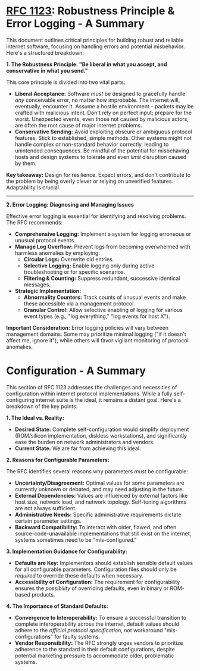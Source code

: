 
# [RFC 1123](https://www.rfc-editor.org/rfc/rfc1123.html#page-7): Robustness Principle & Error Logging - A Summary

This document outlines critical principles for building robust and reliable internet software, focusing on handling errors and potential misbehavior. Here's a structured breakdown:

**1. The Robustness Principle: "Be liberal in what you accept, and conservative in what you send."**

This core principle is divided into two vital parts:

* **Liberal Acceptance:**  Software *must* be designed to gracefully handle *any* conceivable error, no matter how improbable. The internet will, eventually, encounter it.  Assume a hostile environment – packets may be crafted with malicious intent.  Don't rely on perfect input; prepare for the worst.  Unexpected events, even those not caused by malicious actors, are often the root cause of major internet problems.
* **Conservative Sending:** Avoid exploiting obscure or ambiguous protocol features. Stick to established, simple methods.  Other systems might not handle complex or non-standard behavior correctly, leading to unintended consequences. Be mindful of the potential for misbehaving hosts and design systems to tolerate and even *limit* disruption caused by them.

**Key takeaway:**  Design for resilience.  Expect errors, and don't contribute to the problem by being overly clever or relying on unverified features.  Adaptability is crucial.

---

**2. Error Logging: Diagnosing and Managing Issues**

Effective error logging is essential for identifying and resolving problems. The RFC recommends:

* **Comprehensive Logging:** Implement a system for logging erroneous or unusual protocol events.
* **Manage Log Overflow:** Prevent logs from becoming overwhelmed with harmless anomalies by employing:
    * **Circular Logs:**  Overwrite old entries.
    * **Selective Logging:** Enable logging only during active troubleshooting or for specific scenarios.
    * **Filtering & Counting:**  Suppress redundant, successive identical messages.
* **Strategic Implementation:**
    * **Abnormality Counters:**  Track counts of unusual events and make these accessible via a management protocol.
    * **Granular Control:** Allow selective enabling of logging for various event types (e.g., "log everything," "log events for host X").

**Important Consideration:**  Error logging policies will vary between management domains. Some may prioritize minimal logging ("if it doesn't affect me, ignore it"), while others will favor vigilant monitoring of protocol anomalies.

# Configuration - A Summary

This section of RFC 1123 addresses the challenges and necessities of configuration within internet protocol implementations. While a fully self-configuring internet suite is the ideal, it remains a distant goal. Here's a breakdown of the key points:

**1. The Ideal vs. Reality:**

* **Desired State:** Complete self-configuration would simplify deployment (ROM/silicon implementation, diskless workstations), and significantly ease the burden on network administrators and vendors.
* **Current State:** We are far from achieving this ideal.

**2. Reasons for Configurable Parameters:**

The RFC identifies several reasons why parameters *must* be configurable:

* **Uncertainty/Disagreement:**  Optimal values for some parameters are currently unknown or debated, and may need adjusting in the future.
* **External Dependencies:**  Values are influenced by external factors like host size, network load, and network topology.  Self-tuning algorithms are not always sufficient.
* **Administrative Needs:**  Specific administrative requirements dictate certain parameter settings.
* **Backward Compatibility:**  To interact with older, flawed, and often source-code-unavailable implementations that still exist on the internet, systems sometimes need to be "mis-configured."

**3. Implementation Guidance for Configurability:**

* **Defaults are Key:** Implementors should establish sensible default values for all configurable parameters.  Configuration files should only be *required* to override these defaults when necessary.
* **Accessibility of Configuration:**  The requirement for configurability ensures the *possibility* of overriding defaults, even in binary or ROM-based products.

**4. The Importance of Standard Defaults:**

* **Convergence to Interoperability:**  To ensure a successful transition to complete interoperability across the internet, default values should adhere to the *official protocol specification*, not workaround "mis-configurations" for faulty systems.
* **Vendor Responsibility:**  The RFC strongly urges vendors to prioritize adherence to the standard in their default configurations, despite potential marketing pressure to accommodate older, problematic systems.




